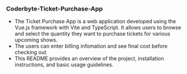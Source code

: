 ### Coderbyte-Ticket-Purchase-App

- The Ticket Purchase App is a web application developed using the Vue.js framework with Vite and TypeScript. It allows users to browse and select the quantity they want to purchase tickets for various upcoming shows.
- The users can enter billing infomation and see final cost before checking out
- This README provides an overview of the project, installation instructions, and basic usage guidelines.
